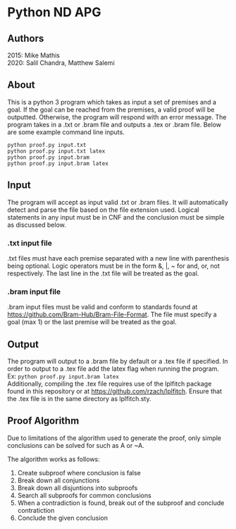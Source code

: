 # Python ND APG
## Authors
2015:
Mike Mathis  
2020:
Salil Chandra, Matthew Salemi

## About
This is a python 3 program which takes as input a set of premises and a goal. If the goal can be reached from the premises, a valid proof will be outputted. Otherwise, the program will respond with an error message. The program takes in a .txt or .bram file and outputs a .tex or .bram file. Below are some example command line inputs.  
```
python proof.py input.txt  
python proof.py input.txt latex  
python proof.py input.bram  
python proof.py input.bram latex
```

## Input

The program will accept as input valid .txt or .bram files. It will automatically detect and parse the file based on the file extension used. Logical statements in any input must be in CNF and the conclusion must be simple as discussed below.

### .txt input file

.txt files must have each premise separated with a new line with parenthesis being optional. Logic operators must be in the form &, |, ~ for and, or, not respectively. The last line in the .txt file will be treated as the goal.

### .bram input file

.bram input files must be valid and conform to standards found at https://github.com/Bram-Hub/Bram-File-Format. The file must specify a goal (max 1) or the last premise will be treated as the goal.

## Output

The program will output to a .bram file by default or a .tex file if specified. In order to output to a .tex file add the latex flag when running the program.  
Ex: ```python proof.py input.bram latex```  
Additionally, compiling the .tex file requires use of the lplfitch package found in this repository or at https://github.com/rzach/lplfitch. Ensure that the .tex file is in the same directory as lplfitch.sty.

## Proof Algorithm

Due to limitations of the algorithm used to generate the proof, only simple conclusions can be solved for such as A or ~A.  

The algorithm works as follows:
   1. Create subproof where conclusion is false
   2. Break down all conjunctions
   3. Break down all disjuntions into subproofs
   4. Search all subproofs for common conclusions
   5. When a contradiction is found, break out of the subproof and conclude contratiction
   6. Conclude the given conclusion
